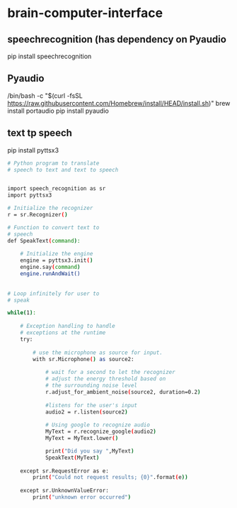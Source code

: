 # brain-computer-interface

## speechrecognition (has dependency on Pyaudio
pip install speechrecognition

## Pyaudio
/bin/bash -c "$(curl -fsSL https://raw.githubusercontent.com/Homebrew/install/HEAD/install.sh)"
brew install portaudio
pip install pyaudio

## text tp speech
pip install pyttsx3

```bash
# Python program to translate
# speech to text and text to speech


import speech_recognition as sr
import pyttsx3

# Initialize the recognizer
r = sr.Recognizer()

# Function to convert text to
# speech
def SpeakText(command):
	
	# Initialize the engine
	engine = pyttsx3.init()
	engine.say(command)
	engine.runAndWait()
	
	
# Loop infinitely for user to
# speak

while(1):
	
	# Exception handling to handle
	# exceptions at the runtime
	try:
		
		# use the microphone as source for input.
		with sr.Microphone() as source2:
			
			# wait for a second to let the recognizer
			# adjust the energy threshold based on
			# the surrounding noise level
			r.adjust_for_ambient_noise(source2, duration=0.2)
			
			#listens for the user's input
			audio2 = r.listen(source2)
			
			# Using google to recognize audio
			MyText = r.recognize_google(audio2)
			MyText = MyText.lower()

			print("Did you say ",MyText)
			SpeakText(MyText)
			
	except sr.RequestError as e:
		print("Could not request results; {0}".format(e))
		
	except sr.UnknownValueError:
		print("unknown error occurred")
```
